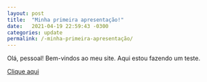 ```yaml
---
layout: post
title:  "Minha primeira apresentação!"
date:   2021-04-19 22:59:43 -0300
categories: update
permalink: /-minha-primeira-apresentação/
---
```


Olá, pessoal! Bem-vindos ao meu site. Aqui estou fazendo um teste.

[Clique aqui][reveal]

[reveal]: https://heliolbs.github.io/MyFirstRevealJsPresentation/